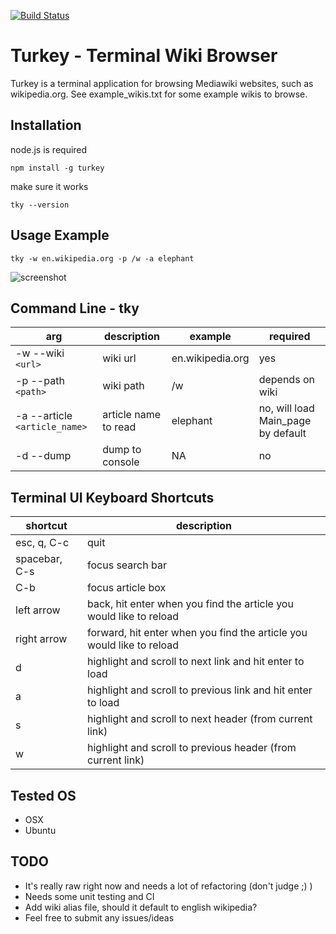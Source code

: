 [![Build Status](https://travis-ci.org/scrussell24/turkey.png)](https://travis-ci.org/scrussell24/turkey)
# Turkey - Terminal Wiki Browser
Turkey is a terminal application for browsing Mediawiki websites, such as wikipedia.org. See
example_wikis.txt for some example wikis to browse.
## Installation
node.js is required
```
npm install -g turkey
```
make sure it works
```
tky --version
```
## Usage Example
```
tky -w en.wikipedia.org -p /w -a elephant
```
![screenshot](http://i.imgur.com/mBalZZp.png "elephant")

## Command Line - tky
arg | description | example | required
--- | --- | --- | ---
-w --wiki `<url>`| wiki url | en.wikipedia.org | yes
-p --path `<path>`| wiki path | /w | depends on wiki
-a --article `<article_name>`| article name to read | elephant | no, will load Main_page by default
-d --dump | dump to console | NA | no

## Terminal UI Keyboard Shortcuts
shortcut | description
--- | ---
esc, q, C-c | quit 
spacebar, C-s | focus search bar
C-b | focus article box
left arrow | back, hit enter when you find the article you would like to reload
right arrow | forward, hit enter when you find the article you would like to reload
d | highlight and scroll to next link and hit enter to load
a | highlight and scroll to previous link and hit enter to load
s | highlight and scroll to next header (from current link)
w | highlight and scroll to previous header (from current link)

## Tested OS
* OSX
* Ubuntu

## TODO
* It's really raw right now and needs a lot of refactoring (don't judge ;) )
* Needs some unit testing and CI
* Add wiki alias file, should it default to english wikipedia?
* Feel free to submit any issues/ideas



